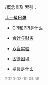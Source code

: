 /概念普及 索引：


**[上一级目录](/index.md)**

- [CPI和PPI是什么](/概念普及/CPI和PPI是什么.md)

- [会计与财务](/概念普及/会计与财务.md)

- [双盲实验](/概念普及/双盲实验.md)

- [囚徒困境](/概念普及/囚徒困境.md)

- [期货是什么](/概念普及/期货是什么.md)


<font size=2 color='grey'> 2020-03-10 09:59 </font>